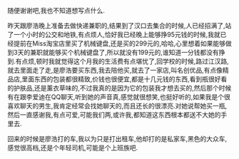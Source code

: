   随便谢谢吧,我也不知道想写点什么.

  昨天跟廖浩晚上准备去做快递兼职的,结果到了汉口去集合的时候,人已经招满了,站了一个小时的公交和地铁,有点烦人,恰好我已经晚上能够挣95元钱的时候,我就已经提前在Miss淘宝店里买了机械键盘,还是买的299元的,哈哈,心里想着如果能够做到3天的兼职就能够买个机械键盘了,所以就没有199元的,谁知道一分钱都没有挣到.有点烦,顿时我就觉得这个月我的生活费有点堪忧了,回学校的时候,路过江汉路,就去里面走了走,是廖浩要买东西,我去陪他买,就去了一家店,叫名创优品,有点像精品店,里面东西的包装都很精致,价钱也很便宜,都是十几元钱的东西,看到瓶很好看的护肤品,还是薰衣草味的,不过我真的是因为它的包装我才想去买的,然后那个时候有在跟李爱迪在QQ聊天,听到她的声音真,感觉就很想笑,也挺好听的,如果我是个很喜欢聊天的男生,我肯定经常会找她聊天的,而且还长的很漂亮.对她说帮她买一瓶,然后一直感谢我,有点可爱,可能我们两,或许我,都知道这东西根本都送不大她的手里去.

  回来的时候是廖浩打的车,我以为只是打出租车,他却打的是私家车,黑色的大众车,感觉很高档,还是个年轻司机,可能是个上班族吧.